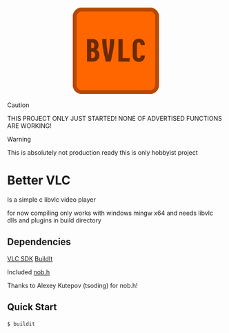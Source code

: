 <p align="center">
<img src="BVLC.png" alt="drawing" width="200"/>
</p>

> [!CAUTION]
> THIS PROJECT ONLY JUST STARTED! NONE OF ADVERTISED FUNCTIONS ARE WORKING!

> [!WARNING]
> This is absolutely not production ready this is only hobbyist project

# Better VLC

Is a simple c libvlc video player

for now compiling only works with windows mingw x64 and needs libvlc dlls and plugins in build directory

## Dependencies

[VLC SDK](https://download.videolan.org/pub/videolan/vlc)
[BuildIt](https://github.com/BUGTree1/JustBuildIt)

Included [nob.h](https://github.com/tsoding/nob.h)

Thanks to Alexey Kutepov (tsoding) for nob.h!

## Quick Start

```console
$ buildit
```